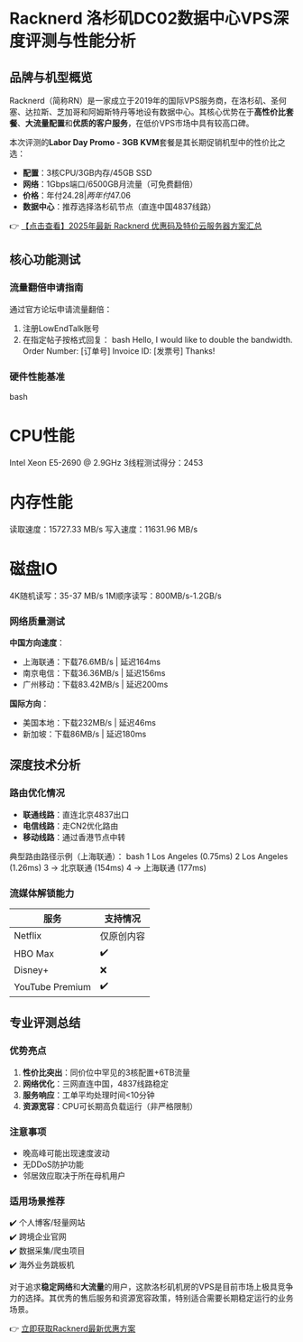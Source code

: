 # Racknerd 洛杉矶DC02数据中心VPS深度评测与性能分析

## 品牌与机型概览

Racknerd（简称RN）是一家成立于2019年的国际VPS服务商，在洛杉矶、圣何塞、达拉斯、芝加哥和阿姆斯特丹等地设有数据中心。其核心优势在于**高性价比套餐**、**大流量配置**和**优质的客户服务**，在低价VPS市场中具有较高口碑。

本次评测的**Labor Day Promo - 3GB KVM**套餐是其长期促销机型中的性价比之选：
- **配置**：3核CPU/3GB内存/45GB SSD
- **网络**：1Gbps端口/6500GB月流量（可免费翻倍）
- **价格**：年付$24.28 | 两年付$47.06
- **数据中心**：推荐选择洛杉矶节点（直连中国4837线路）

👉 [【点击查看】2025年最新 Racknerd 优惠码及特价云服务器方案汇总](https://bit.ly/Rack_Nerd)

## 核心功能测试

### 流量翻倍申请指南
通过官方论坛申请流量翻倍：
1. 注册LowEndTalk账号
2. 在指定帖子按格式回复：
bash
Hello, I would like to double the bandwidth.
Order Number: [订单号]
Invoice ID:   [发票号]
Thanks!

### 硬件性能基准
bash
# CPU性能
Intel Xeon E5-2690 @ 2.9GHz
3线程测试得分：2453

# 内存性能
读取速度：15727.33 MB/s
写入速度：11631.96 MB/s

# 磁盘IO
4K随机读写：35-37 MB/s
1M顺序读写：800MB/s-1.2GB/s

### 网络质量测试
**中国方向速度**：
- 上海联通：下载76.6MB/s | 延迟164ms
- 南京电信：下载36.36MB/s | 延迟156ms
- 广州移动：下载83.42MB/s | 延迟200ms

**国际方向**：
- 美国本地：下载232MB/s | 延迟46ms
- 新加坡：下载86MB/s | 延迟180ms

## 深度技术分析

### 路由优化情况
- **联通线路**：直连北京4837出口
- **电信线路**：走CN2优化路由
- **移动线路**：通过香港节点中转

典型路由路径示例（上海联通）：
bash
1  Los Angeles (0.75ms)
2  Los Angeles (1.26ms) 
3  → 北京联通 (154ms)
4  → 上海联通 (177ms)

### 流媒体解锁能力
| 服务       | 支持情况 |
|------------|----------|
| Netflix    | 仅原创内容 |
| HBO Max    | ✔️       |
| Disney+    | ❌       |
| YouTube Premium | ✔️ |

## 专业评测总结

### 优势亮点
1. **性价比突出**：同价位中罕见的3核配置+6TB流量
2. **网络优化**：三网直连中国，4837线路稳定
3. **服务响应**：工单平均处理时间<10分钟
4. **资源宽容**：CPU可长期高负载运行（非严格限制）

### 注意事项
- 晚高峰可能出现速度波动
- 无DDoS防护功能
- 邻居效应取决于所在母机用户

### 适用场景推荐
✔️ 个人博客/轻量网站  
✔️ 跨境企业官网  
✔️ 数据采集/爬虫项目  
✔️ 海外业务跳板机

对于追求**稳定网络**和**大流量**的用户，这款洛杉矶机房的VPS是目前市场上极具竞争力的选择。其优秀的售后服务和资源宽容政策，特别适合需要长期稳定运行的业务场景。

👉 [立即获取Racknerd最新优惠方案](https://bit.ly/Rack_Nerd)